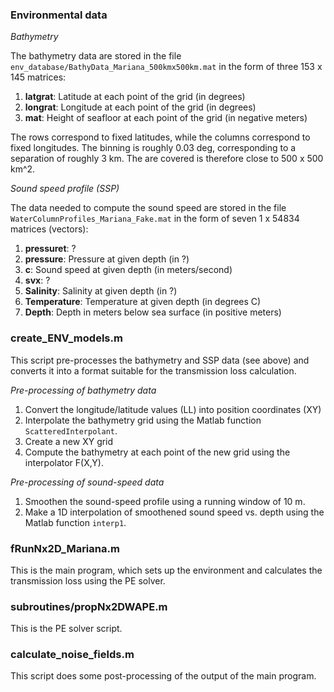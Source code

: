 ### Environmental data

*Bathymetry* 

The bathymetry data are stored in the file `env_database/BathyData_Mariana_500kmx500km.mat`
in the form of three 153 x 145 matrices:

  1. **latgrat**: Latitude at each point of the grid (in degrees)
  2. **longrat**: Longitude at each point of the grid (in degrees)
  3. **mat**: Height of seafloor at each point of the grid (in negative meters)

The rows correspond to fixed latitudes, while the columns correspond 
to fixed longitudes. The binning is roughly 0.03 deg, corresponding 
to a separation of roughly 3 km. The are covered is therefore close 
to 500 x 500 km^2.

*Sound speed profile (SSP)*

The data needed to compute the sound speed are stored in the file `WaterColumnProfiles_Mariana_Fake.mat` 
in the form of seven 1 x 54834 matrices (vectors):

  1. **pressuret**: ?
  2. **pressure**: Pressure at given depth (in ?)
  3. **c**: Sound speed at given depth (in meters/second)
  4. **svx**: ?
  5. **Salinity**: Salinity at given depth (in ?)
  6. **Temperature**: Temperature at given depth (in degrees C)
  7. **Depth**: Depth in meters below sea surface (in positive meters)


### create_ENV_models.m 

This script pre-processes the bathymetry and SSP data (see above) and converts 
it into a format suitable for the transmission loss calculation.

*Pre-processing of bathymetry data*

 1. Convert the longitude/latitude values (LL) into position coordinates (XY)
 2. Interpolate the bathymetry grid using the Matlab function `ScatteredInterpolant`.
 3. Create a new XY grid
 4. Compute the bathymetry at each point of the new grid using the interpolator F(X,Y).

*Pre-processing of sound-speed data*

 1. Smoothen the sound-speed profile using a running window of 10 m.
 1. Make a 1D interpolation of smoothened sound speed vs. depth using the Matlab function `interp1`.


### fRunNx2D_Mariana.m 

This is the main program, which sets up the environment and calculates the 
transmission loss using the PE solver.


### subroutines/propNx2DWAPE.m

This is the PE solver script.


### calculate_noise_fields.m

This script does some post-processing of the output of the main program.
